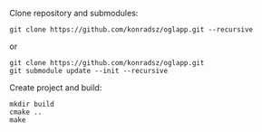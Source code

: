 Clone repository and submodules:
```
git clone https://github.com/konradsz/oglapp.git --recursive
```
or
```
git clone https://github.com/konradsz/oglapp.git
git submodule update --init --recursive
```

Create project and build:
```
mkdir build
cmake ..
make
```
